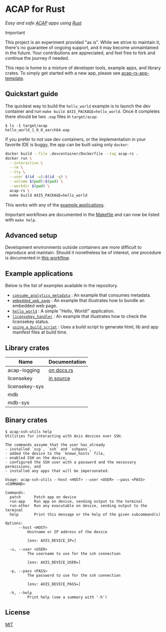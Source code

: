 # ACAP for Rust

_Easy and safe [ACAP] apps using [Rust]_

> [!IMPORTANT]
> This project is an experiment provided "as is".
> While we strive to maintain it, there's no guarantee of ongoing support, and it may become unmaintained in the future.
> Your contributions are appreciated, and feel free to fork and continue the journey if needed.

This repo is home to a mixture of developer tools, example apps, and library crates.
To simply get started with a new app, please see [acap-rs-app-template](https://github.com/AxisCommunications/acap-rs-app-template).

## Quickstart guide

The quickest way to build the `hello_world` example is to launch the dev container and run `make build AXIS_PACKAGE=hello_world`.
Once it completes there should be two `.eap` files in `target/acap`:

```console
$ ls -1 target/acap
hello_world_1_0_0_aarch64.eap
```

If you prefer to not use dev containers, or the implementation in your favorite IDE is buggy, the app can be built using only `docker`:

```sh
docker build --file .devcontainer/Dockerfile --tag acap-rs .
docker run \
  --interactive \
  --rm \
  --tty \
  --user $(id -u):$(id -g) \
  --volume $(pwd):$(pwd) \
  --workdir $(pwd) \
  acap-rs \
  make build AXIS_PACKAGE=hello_world
```

This works with any of the [example applications](#example-applications).

Important workflows are documented in the [Makefile](./Makefile) and can now be listed with `make help`.

## Advanced setup
Development environments outside containers are more difficult to reproduce and maintain.
Should it nonetheless be of interest, one procedure is documented in [this workflow](.github/workflows/on-host-workflow.yml).

## Example applications

Below is the list of examples available in the repository.

* [`consume_analytics_metadata`](apps/consume_analytics_metadata/src/main.rs)
: An example that consumes metadata.
* [`embedded_web_page`](apps/embedded_web_page/src/main.rs)
: An example that illustrates how to bundle an embedded web page.
* [`hello_world`](apps/hello_world/src/main.rs)
: A simple "Hello, World!" application.
* [`licensekey_handler`](apps/licensekey_handler/src/main.rs)
: An example that illustrates how to check the licensekey status.
* [`using_a_build_script`](apps/using_a_build_script/src/main.rs)
: Uses a build script to generate html, lib and app manifest files at build time.

## Library crates

| Name           | Documentation                                                   |
|----------------|-----------------------------------------------------------------|
| acap-logging   | [on docs.rs](https://docs.rs/acap-logging/latest/acap_logging/) |
| licensekey     | [in source](crates/licensekey/src/lib.rs)                       |
| licensekey-sys |                                                                 |
| mdb            |                                                                 |
| mdb-sys        |                                                                 |

## Binary crates

```console
$ acap-ssh-utils help
Utilities for interacting with Axis devices over SSH.

The commands assume that the user has already
- installed `scp`, `ssh` and `sshpass`,
- added the device to the `known_hosts` file,
- enabled SSH on the device,
- configured the SSH user with a password and the necessary permissions, and
- installed any apps that will be impersonated.

Usage: acap-ssh-utils --host <HOST> --user <USER> --pass <PASS> <COMMAND>

Commands:
  patch      Patch app on device
  run-app    Run app on device, sending output to the terminal
  run-other  Run any executable on device, sending output to the terminal
  help       Print this message or the help of the given subcommand(s)

Options:
      --host <HOST>
          Hostname or IP address of the device

          [env: AXIS_DEVICE_IP=]

  -u, --user <USER>
          The username to use for the ssh connection

          [env: AXIS_DEVICE_USER=]

  -p, --pass <PASS>
          The password to use for the ssh connection

          [env: AXIS_DEVICE_PASS=]

  -h, --help
          Print help (see a summary with '-h')
```

## License

[MIT](LICENSE)

[ACAP]: https://axiscommunications.github.io/acap-documentation/
[Rust]: https://doc.rust-lang.org/

